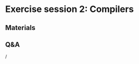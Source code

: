 # Exercise session 2: Compilers

<!--
The exercises are basically the same as in 
[session #1](extra_1_04_Exercises_1.md). You can now play with different
programming models and optimisation options.
-->

## Materials

<!--
No materials available at the moment.
-->

<!--
Temporary location of materials (for the lifetime of the training project):

-   See the exercise assignments in
    `/project/project_465001098/Slides/HPE/Exercises_day1.pdf` or
    `/project/project_465001098/Slides/HPE/Exercises.pdf` (whichever is present)

-   Exercise materials in 
    `/project/project_465001098/Exercises/HPE/day1/ProgrammingModels`.

    See `/project/project_465001098/Exercises/HPE/day1/ProgrammingModels/ProgrammingModelExamples_SLURM.pdf`

Temporary web-available materials:

-    Overview exercise assignments day 1 temporarily available on
     [this link](https://462000265.lumidata.eu/4day-20240423/files/LUMI-4day-20240423-1_Exercises_day1.pdf)

-    Exercise notes (ProgrammingModelExamples_SLURM.pdf) on
     [this link](https://462000265.lumidata.eu/4day-20240423/files/LUMI-4day-20240423-1_04a-ProgrammingModelExamples_SLURM.pdf).
-->

<!--
Archived materials on LUMI:

-   Exercise assignments in `/appl/local/training/4day-20240423/files/LUMI-4day-20240423-Exercises_HPE.pdf`

-   Exercises as bizp2-compressed tar file in
    `/appl/local/training/4day-20240423/files/LUMI-4day-20240423-Exercises_HPE.tar.bz2`

-   Exercises as uncompressed tar file in
    `/appl/local/training/4day-20240423/files/LUMI-4day-20240423-Exercises_HPE.tar`
-->

## Q&A

/
